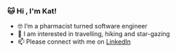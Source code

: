 ### 🐱 Hi , I'm Kat!
- 🤓 I’m a pharmacist turned software engineer
- 🔭 I am interested in travelling, hiking and star-gazing
- 📫 Please connect with me on [LinkedIn](https://www.linkedin.com/in/jiangkatherine/)

<!--
**kat-jiang/kat-jiang** is a ✨ _special_ ✨ repository because its `README.md` (this file) appears on your GitHub profile.

Here are some ideas to get you started:

- 🔭 I’m currently working on ...
- 🌱 I’m currently learning ...
- 👯 I’m looking to collaborate on ...
- 🤔 I’m looking for help with ...
- 💬 Ask me about ...
- 📫 How to reach me: ...
- 😄 Pronouns: ...
- ⚡ Fun fact: ...
-->

